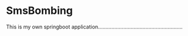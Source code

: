 # SmsBombing
This is my own springboot application.........................................................
